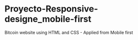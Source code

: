 # Proyecto-Responsive-designe_mobile-first
Bitcoin website using HTML and CSS - Applied from Mobile first
